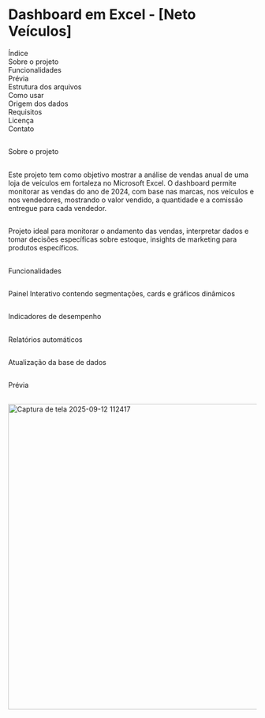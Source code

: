 # Dashboard em Excel - [Neto Veículos]

Índice\
Sobre o projeto\
Funcionalidades\
Prévia\
Estrutura dos arquivos\
Como usar\
Origem dos dados\
Requisitos\
Licença\
Contato
##
##
Sobre o projeto
##
Este projeto tem como objetivo mostrar a análise de vendas anual de uma loja de veículos em fortaleza no Microsoft Excel. O dashboard permite monitorar as vendas do ano de 2024, com base nas marcas, nos veículos e nos vendedores, mostrando o valor vendido, a quantidade e a comissão entregue para cada vendedor. 
##
Projeto ideal para monitorar o andamento das vendas, interpretar dados e tomar decisões específicas sobre estoque, insights de marketing para produtos específicos. 
##
Funcionalidades 
##
Painel Interativo contendo segmentações, cards e gráficos dinâmicos 
##
Indicadores de desempenho
##
Relatórios automáticos 
##
Atualização da base de dados 
##
Prévia 
##

<img width="1083" height="619" alt="Captura de tela 2025-09-12 112417" src="https://github.com/user-attachments/assets/59dc6484-d766-40e0-bd5e-72a1ab366e83" />

